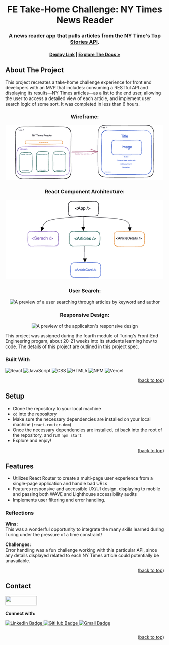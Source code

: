 <a name="readme-top"></a>

<!-- HEADER -->
<h1 align="center">FE Take-Home Challenge: NY Times News Reader</h1>

<h3 align="center">A news reader app that pulls articles from the NY Time's <a href="https://developer.nytimes.com/docs/top-stories-product/1/overview">Top Stories API</a>.</h3>

<h4 align="center"><a href=""><strong>Deploy Link</strong></a> | <a href="https://github.com/KarrarQ/fe-take-home"><strong>Explore The Docs »</strong></a></h4>

## About The Project
This project recreates a take-home challenge experience for front end developers with an MVP that includes: consuming a RESTful API and displaying its results—NY Times articles—as a list to the end user, allowing the user to access a detailed view of each article, and implement user search logic of some sort. It was completed in less than 6 hours.
<br>

<h3 align="center">Wireframe:</h3>
<p align="center"><img width="500" src="src/assets/Screenshot 2023-04-13 at 1.28.56 PM.png" alt="A wireframe of the NY Times Reader"></p>

<h3 align="center">React Component Architecture:</h3>
<p align="center"><img width="500" src="src/assets/Screenshot 2023-04-13 at 1.28.40 PM.png" alt="A tree representing the NY Times Reader React component relationships"></p>

<h3 align="center">User Search:</h3>
<p align="center"><img width="500" src="https://media3.giphy.com/media/v1.Y2lkPTc5MGI3NjExY2M0YWVlNzZiZDNmZjRkMWU3MTJhNTYwMTE0ZjRjOTY0YmQzNWU2ZSZjdD1n/wwBepOvRueIaADnC7i/giphy.gif" alt="A preview of a user searching through articles by keyword and author"></p>

<h3 align="center">Responsive Design:</h3>
<p align="center"><img width="500" src="https://media2.giphy.com/media/v1.Y2lkPTc5MGI3NjExYzNkYzJlYmMxZGVhOTBjNTk0YzI1ZDNhZDM0ZjQxYjk5ZjYxMDljMCZjdD1n/yeT97cMW1nv7VRGo4y/giphy.gif" alt="A preview of the applicaiton's responsive design"></p>
<p>
This project was assigned during the fourth module of Turing's Front-End Engineering progam, about 20-21 weeks into its students learning how to code. The details of this project are outlined in <a href="https://mod4.turing.edu/projects/take_home/take_home_fe">this</a> project spec.
</p>

### Built With

![React][React-shield]
![JavaScript][JavaScript-shield]
![CSS][CSS-shield]
![HTML5][HTML-shield]
![NPM][NPM-shield]
![Vercel][Vercel-shield]

<p align="right">(<a href="#readme-top">back to top</a>)</p>

## Setup
- Clone the repository to your local machine
- `cd` into the repository
- Make sure the necessary dependencies are installed on your local machine (`react-router-dom`)
- Once the necessary dependencies are installed, `cd` back into the root of the repository, and run `npm start`
- Explore and enjoy!

<p align="right">(<a href="#readme-top">back to top</a>)</p>

## Features

- Utilizes React Router to create a multi-page user experience from a single-page application and handle bad URLs
- Features responsive and accessible UX/UI design, displaying to mobile and passing both WAVE and Lighthouse accessibility audits
- Implements user filtering and error handling.

### Reflections
<b>Wins:</b><br>
This was a wonderful opportunity to integrate the many skills learned during Turing under the pressure of a time constraint! 
<p>
<b>Challenges:</b><br>
Error handling was a fun challenge working with this particular API, since any details displayed related to each NY Times article could potentially be unavailable.

<p align="right">(<a href="#readme-top">back to top</a>)</p>

## Contact

<table align="center">
  <img src="https://img.shields.io/badge/-Karrar%20Qasim-006a89" height="30" width="100">
  <p><strong>Connect with:</strong></p>
  <a href="https://www.linkedin.com/in/karrar-qasim-b6307024b/"> 
    <img src="https://img.shields.io/badge/LinkedIn-blue?style=for-the-badge&logo=linkedin&logoColor=white" alt="LinkedIn Badge"/>
  </a>
  <a href="https://github.com/KarrarQ">
    <img src="https://img.shields.io/badge/-github-black?style=for-the-badge&logo=github&logoColor=white" alt="GitHub Badge">
  </a>
  <a href="mailto: karawr1996@gmail.com">
    <img src="https://img.shields.io/badge/-gmail-red?style=for-the-badge&logo=gmail&logoColor=white" alt="Gmail Badge">
  </a>
</div>
</table>

<p align="right">(<a href="#readme-top">back to top</a>)</p>

<!-- MARKDOWN LINKS & IMAGES -->
[TypeScript-shield]: https://img.shields.io/badge/TypeScript-007ACC?style=for-the-badge&logo=typescript&logoColor=white
[React-shield]: https://img.shields.io/badge/React-20232A?style=for-the-badge&logo=react&logoColor=61DAFB
[JavaScript-shield]: https://img.shields.io/badge/javascript%20-%23323330.svg?&style=for-the-badge&logo=javascript&logoColor=%23F7DF1E
[CSS-shield]: https://img.shields.io/badge/CSS3-1572B6?style=for-the-badge&logo=css3&logoColor=white
[HTML-shield]: https://img.shields.io/badge/HTML5-E34F26?style=for-the-badge&logo=html5&logoColor=white
[Cypress-shield]: https://img.shields.io/badge/-cypress-%23E5E5E5?style=for-the-badge&logo=cypress&logoColor=058a5e
[NPM-shield]: https://img.shields.io/badge/npm-CB3837?style=for-the-badge&logo=npm&logoColor=white
[Vercel-shield]: https://img.shields.io/badge/vercel-%23000000.svg?style=for-the-badge&logo=vercel&logoColor=white